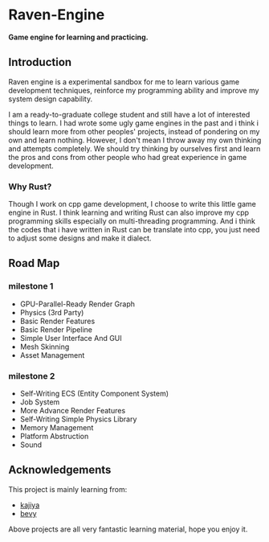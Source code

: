 # Raven-Engine

**Game engine for learning and practicing.**

## Introduction

Raven engine is a experimental sandbox for me to learn various game development techniques, reinforce my programming ability and improve my system design capability.

I am a ready-to-graduate college student and still have a lot of interested things to learn. I had wrote some ugly game engines in the past and i think i should learn more from other peoples' projects, instead of pondering on my own and learn nothing. However, I don't mean I throw away my own thinking and attempts completely. We should try thinking by ourselves first and learn the pros and cons from other people who had great experience in game development.

### Why Rust?

Though I work on cpp game development, I choose to write this little game engine in Rust. I think learning and writing Rust can also improve my cpp programming skills especially on multi-threading programming. And i think the codes that i have written in Rust can be translate into cpp, you just need to adjust some designs and make it dialect.

## Road Map

### milestone 1

- GPU-Parallel-Ready Render Graph
- Physics (3rd Party)
- Basic Render Features
- Basic Render Pipeline
- Simple User Interface And GUI
- Mesh Skinning
- Asset Management

### milestone 2

- Self-Writing ECS (Entity Component System)
- Job System
- More Advance Render Features
- Self-Writing Simple Physics Library
- Memory Management
- Platform Abstruction
- Sound

## Acknowledgements

This project is mainly learning from:

* [kajiya](https://github.com/EmbarkStudios/kajiya)
* [bevy](https://github.com/bevyengine/bevy)

Above projects are all very fantastic learning material, hope you enjoy it.